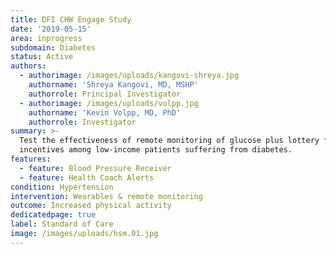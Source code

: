 ```yaml
---
title: DFI CHW Engage Study
date: '2019-05-15'
area: inprogress
subdomain: Diabetes
status: Active
authors:
  - authorimage: /images/uploads/kangovi-shreya.jpg
    authorname: 'Shreya Kangovi, MD, MSHP'
    authorrole: Principal Investigator
  - authorimage: /images/uploads/volpp.jpg
    authorname: 'Kevin Volpp, MD, PhD'
    authorrole: Investigator
summary: >-
  Test the effectiveness of remote monitoring of glucose plus lottery financial
  incentives among low-income patients suffering from diabetes.
features:
  - feature: Blood Pressure Receiver
  - feature: Health Coach Alerts
condition: Hypertension
intervention: Wearables & remote monitoring
outcome: Increased physical activity
dedicatedpage: true
label: Standard of Care 
image: /images/uploads/hsm.01.jpg
---
```


